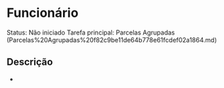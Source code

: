 # Funcionário

Status: Não iniciado Tarefa principal: Parcelas Agrupadas (Parcelas%20Agrupadas%20f82c9be11de64b778e61fcdef02a1864.md)

## Descrição

*
